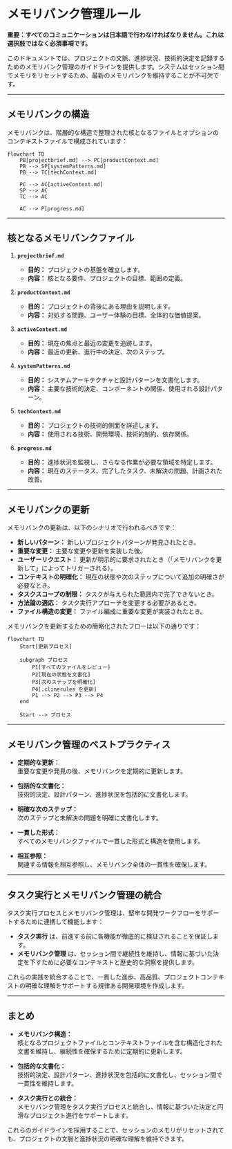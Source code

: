 # メモリバンク管理ルール

**重要：すべてのコミュニケーションは日本語で行わなければなりません。これは選択肢ではなく必須事項です。**

このドキュメントでは、プロジェクトの文脈、進捗状況、技術的決定を記録するためのメモリバンク管理のガイドラインを提供します。システムはセッション間でメモリをリセットするため、最新のメモリバンクを維持することが不可欠です。

---

## メモリバンクの構造

メモリバンクは、階層的な構造で整理された核となるファイルとオプションのコンテキストファイルで構成されています：

```mermaid
flowchart TD
    PB[projectbrief.md] --> PC[productContext.md]
    PB --> SP[systemPatterns.md]
    PB --> TC[techContext.md]

    PC --> AC[activeContext.md]
    SP --> AC
    TC --> AC

    AC --> P[progress.md]
```

---

## 核となるメモリバンクファイル

1. **`projectbrief.md`**  
   - **目的：** プロジェクトの基盤を確立します。  
   - **内容：** 核となる要件、プロジェクトの目標、範囲の定義。

2. **`productContext.md`**  
   - **目的：** プロジェクトの背後にある理由を説明します。  
   - **内容：** 対処する問題、ユーザー体験の目標、全体的な価値提案。

3. **`activeContext.md`**  
   - **目的：** 現在の焦点と最近の変更を追跡します。  
   - **内容：** 最近の更新、進行中の決定、次のステップ。

4. **`systemPatterns.md`**  
   - **目的：** システムアーキテクチャと設計パターンを文書化します。  
   - **内容：** 主要な技術的決定、コンポーネントの関係、使用される設計パターン。

5. **`techContext.md`**  
   - **目的：** プロジェクトの技術的側面を詳述します。  
   - **内容：** 使用される技術、開発環境、技術的制約、依存関係。

6. **`progress.md`**  
   - **目的：** 進捗状況を監視し、さらなる作業が必要な領域を特定します。  
   - **内容：** 現在のステータス、完了したタスク、未解決の問題、計画された改善。

---

## メモリバンクの更新

メモリバンクの更新は、以下のシナリオで行われるべきです：

- **新しいパターン：** 新しいプロジェクトパターンが発見されたとき。
- **重要な変更：** 主要な変更や更新を実装した後。
- **ユーザーリクエスト：** 更新が明示的に要求されたとき（「メモリバンクを更新して」によってトリガーされる）。
- **コンテキストの明確化：** 現在の状態や次のステップについて追加の明確さが必要なとき。
- **タスクスコープの制限：** タスクが与えられた範囲内で完了できないとき。
- **方法論の適応：** タスク実行アプローチを変更する必要があるとき。
- **ファイル構造の変更：** ファイル編成に重要な変更が実装されたとき。

メモリバンクを更新するための簡略化されたフローは以下の通りです：

```mermaid
flowchart TD
    Start[更新プロセス]

    subgraph プロセス
        P1[すべてのファイルをレビュー]
        P2[現在の状態を文書化]
        P3[次のステップを明確化]
        P4[.clinerules を更新]
        P1 --> P2 --> P3 --> P4
    end

    Start --> プロセス
```

---

## メモリバンク管理のベストプラクティス

- **定期的な更新：**  
  重要な変更や発見の後、メモリバンクを定期的に更新します。

- **包括的な文書化：**  
  技術的決定、設計パターン、進捗状況を包括的に文書化します。

- **明確な次のステップ：**  
  次のステップと未解決の問題を明確に文書化します。

- **一貫した形式：**  
  すべてのメモリバンクファイルで一貫した形式と構造を使用します。

- **相互参照：**  
  関連する情報を相互参照し、メモリバンク全体の一貫性を確保します。

---

## タスク実行とメモリバンク管理の統合

タスク実行プロセスとメモリバンク管理は、堅牢な開発ワークフローをサポートするために連携して機能します：

- **タスク実行** は、前進する前に各機能が徹底的に検証されることを保証します。
- **メモリバンク管理** は、セッション間で継続性を維持し、情報に基づいた決定を下すために必要なコンテキストと歴史的な洞察を提供します。

これらの実践を統合することで、一貫した進歩、高品質、プロジェクトコンテキストの明確な理解をサポートする規律ある開発環境を作成します。

---

## まとめ

- **メモリバンク構造：**  
  核となるプロジェクトファイルとコンテキストファイルを含む構造化された文書を維持し、継続性を確保するために定期的に更新します。

- **包括的な文書化：**  
  技術的決定、設計パターン、進捗状況を包括的に文書化し、セッション間で一貫性を維持します。

- **タスク実行との統合：**  
  メモリバンク管理をタスク実行プロセスと統合し、情報に基づいた決定と円滑なプロジェクト進行をサポートします。

これらのガイドラインを採用することで、セッションのメモリがリセットされても、プロジェクトの文脈と進捗状況の明確な理解を維持できます。
